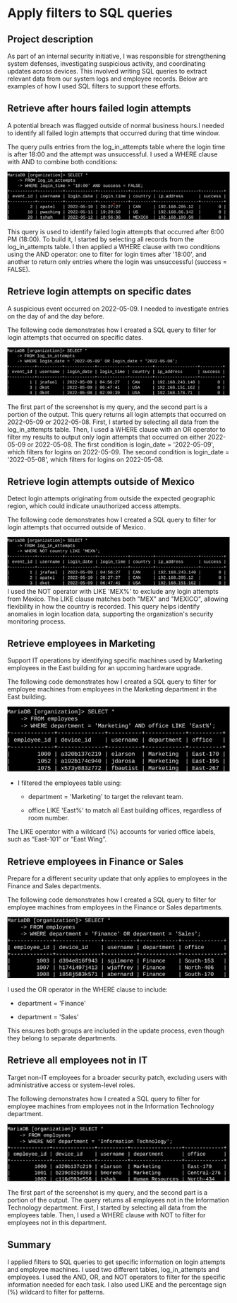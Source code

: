 # Apply filters to SQL queries
## Project description
As part of an internal security initiative, I was responsible for strengthening system defenses, investigating suspicious activity, and coordinating updates across devices. This involved writing SQL queries to extract relevant data from our system logs and employee records. Below are examples of how I used SQL filters to support these efforts.
## Retrieve after hours failed login attempts
A potential breach was flagged outside of normal business hours.I needed to identify all failed login attempts that occurred during that time window.

The query pulls entries from the log_in_attempts table where the login time is after 18:00 and the attempt was unsuccessful. I used a WHERE clause with AND to combine both conditions:

![](SQL1.png)

This query is used to identify failed login attempts that occurred after 6:00 PM (18:00). To build it, I started by selecting all records from the log_in_attempts table. I then applied a WHERE clause with two conditions using the AND operator: one to filter for login times after '18:00', and another to return only entries where the login was unsuccessful (success = FALSE).
## Retrieve login attempts on specific dates
A suspicious event occurred on 2022-05-09. I needed to investigate entries on the day of and the day before.

The following code demonstrates how I created a SQL query to filter for login attempts that occurred on specific dates.

![](SQL2.png)

The first part of the screenshot is my query, and the second part is a portion of the output. This query returns all login attempts that occurred on 2022-05-09 or 2022-05-08. First, I started by selecting all data from the log_in_attempts table. Then, I used a WHERE clause with an OR operator to filter my results to output only login attempts that occurred on either 2022-05-09 or 2022-05-08. The first condition is login_date = '2022-05-09', which filters for logins on 2022-05-09. The second condition is login_date = '2022-05-08', which filters for logins on 2022-05-08.
## Retrieve login attempts outside of Mexico
Detect login attempts originating from outside the expected geographic region, which could indicate unauthorized access attempts.

The following code demonstrates how I created a SQL query to filter for login attempts that occurred outside of Mexico. 

![](SQL3.png)
I used the NOT operator with LIKE 'MEX%' to exclude any login attempts from Mexico. The LIKE clause matches both "MEX" and "MEXICO", allowing flexibility in how the country is recorded.
This query helps identify anomalies in login location data, supporting the organization's security monitoring process.
## Retrieve employees in Marketing
Support IT operations by identifying specific machines used by Marketing employees in the East building for an upcoming hardware upgrade.

The following code demonstrates how I created a SQL query to filter for employee machines from employees in the Marketing department in the East building.

![](SQL4.png)

* I filtered the employees table using:   

  * department = 'Marketing' to target the relevant team.   
  
  * office LIKE 'East%' to match all East building offices, regardless of room number.   
  
The LIKE operator with a wildcard (%) accounts for varied office labels, such as “East-101” or “East Wing”.
## Retrieve employees in Finance or Sales
Prepare for a different security update that only applies to employees in the Finance and Sales departments.

The following code demonstrates how I created a SQL query to filter for employee machines from employees in the Finance or Sales departments.

![](SQL5.png)

I used the OR operator in the WHERE clause to include:  

* department = 'Finance'  

* department = 'Sales'  

This ensures both groups are included in the update process, even though they belong to separate departments.
## Retrieve all employees not in IT
Target non-IT employees for a broader security patch, excluding users with administrative access or system-level roles.

The following demonstrates how I created a SQL query to filter for employee machines from employees not in the  Information Technology department.

![](SQL6.png)

The first part of the screenshot is my query, and the second part is a portion of the output. The query returns all employees not in the Information Technology department. First, I started by selecting all data from the employees table. Then, I used a WHERE clause with NOT to filter for employees not in this department.
## Summary
I applied filters to SQL queries to get specific information on login attempts and employee machines. I used two different tables, log_in_attempts and employees. I used the AND, OR, and NOT operators to filter for the specific information needed for each task. I also used LIKE and the percentage sign (%) wildcard to filter for patterns.
